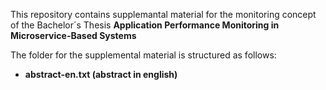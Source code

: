 This repository contains supplemantal material for the monitoring concept of the Bachelor´s Thesis
**Application Performance Monitoring in Microservice-Based Systems**

The folder for the supplemental material is structured as follows:

- **abstract-en.txt (abstract in english)**
